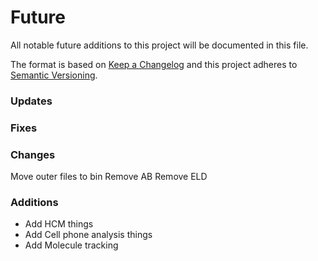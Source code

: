 # Future
All notable future additions to this project will be documented in this file.

The format is based on [Keep a Changelog](http://keepachangelog.com/)
and this project adheres to [Semantic Versioning](http://semver.org/).


### Updates

### Fixes

### Changes
Move outer files to bin
Remove AB
Remove ELD

### Additions
- Add HCM things
- Add Cell phone analysis things
- Add Molecule tracking



